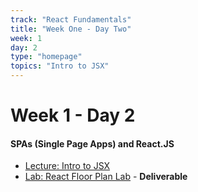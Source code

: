 ```yaml
---
track: "React Fundamentals"
title: "Week One - Day Two"
week: 1
day: 2
type: "homepage"
topics: "Intro to JSX"
---
```



# Week 1 - Day 2

#### SPAs (Single Page Apps) and React.JS
- [Lecture: Intro to JSX](/week-one/day-two/lecture-materials/intro-to-jsx/)
- [Lab: React Floor Plan Lab](/week-one/day-two/labs/react-floor-plan-lab/) - **Deliverable**